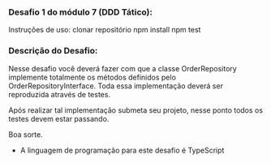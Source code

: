 <h3>Desafio 1 do módulo 7 (DDD Tático):</h3>

Instruções de uso:
clonar repositório
npm install
npm test

<h3>Descrição do Desafio:</h3>
Nesse desafio você deverá fazer com que a classe OrderRepository implemente totalmente os métodos definidos pelo OrderRepositoryInterface. Toda essa implementação deverá ser reproduzida através de testes.

Após realizar tal implementação submeta seu projeto, nesse ponto todos os testes devem estar passando.

Boa sorte.

* A linguagem de programação para este desafio é TypeScript

